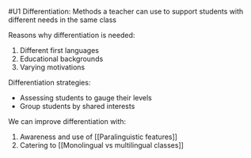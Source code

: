 #U1
Differentiation: Methods a teacher can use to support students with different needs in the same class

Reasons why differentiation is needed:
1. Different first languages
2. Educational backgrounds
3. Varying motivations

Differentiation strategies:
- Assessing students to gauge their levels
- Group students by shared interests

We can improve differentiation with:
1. Awareness and use of [[Paralinguistic features]]
2. Catering to [[Monolingual vs multilingual classes]]